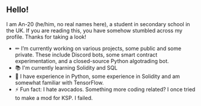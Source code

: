 ## Hello!
I am An-20 (he/him, no real names here), a student in secondary school in the UK. If you are reading this, you have somehow stumbled across my profile. Thanks for taking a look!

- ✏ I’m currently working on various projects, some public and some private. These include Discord bots, some smart contract experimentation, and a closed-source Python algotrading bot.
- 📚 I'm currently learning Solidity and SQL
- 🎨 I have experience in Python, some experience in Solidity and am somewhat familiar with TensorFlow.
- ⚡ Fun fact: I hate avocados. Something more coding related? I once tried to make a mod for KSP. I failed.

<!--
**An-20/an-20** is a ✨ _special_ ✨ repository because its `README.md` (this file) appears on your GitHub profile.

Here are some ideas to get you started:

- 🔭 I’m currently working on ...
- 🌱 I’m currently learning ...
- 👯 I’m looking to collaborate on ...
- 🤔 I’m looking for help with ...
- 💬 Ask me about ...
- 📫 How to reach me: ...
- 😄 Pronouns: ...
- ⚡ Fun fact: ...
-->
